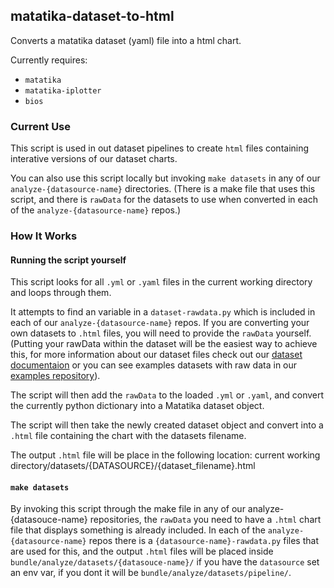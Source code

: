 ## matatika-dataset-to-html

Converts a matatika dataset (yaml) file into a html chart.

Currently requires:
- `matatika`
- `matatika-iplotter`
- `bios`

### Current Use

This script is used in out dataset pipelines to create `html` files containing interative versions of our dataset charts.

You can also use this script locally but invoking `make datasets` in any of our `analyze-{datasource-name}` directories. (There is a make file that uses this script, and there is `rawData` for the datasets to use when converted in each of the `analyze-{datasource-name}` repos.)

### How It Works

#### Running the script yourself

This script looks for all `.yml` or `.yaml` files in the current working directory and loops through them.

It attempts to find an variable in a `dataset-rawdata.py` which is included in each of our `analyze-{datasource-name}` repos. If you are converting your own datasets to `.html` files, you will need to provide the `rawData` yourself. (Putting your rawData within the dataset will be the easiest way to achieve this, for more information about our dataset files check out our [dataset documentaion](https://www.matatika.com/docs/data-visualisation/dataset-yaml) or you can see examples datasets with raw data in our [examples repository](https://github.com/Matatika/matatika-examples/tree/master/example_datasets)).

The script will then add the `rawData` to the loaded `.yml` or `.yaml`, and convert the currently python dictionary into a Matatika dataset object.

The script will then take the newly created dataset object and convert into a `.html` file containing the chart with the datasets filename. 

The output `.html` file will be place in the following location: current working directory/datasets/{DATASOURCE}/{dataset_filename}.html

#### `make datasets`

By invoking this script through the make file in any of our analyze-{datasouce-name} repositories, the `rawData` you need to have a `.html` chart file that displays something is already included. In each of the `analyze-{datasource-name}` repos there is a `{datasource-name}-rawdata.py` files that are used for this, and the output `.html` files will be placed inside `bundle/analyze/datasets/{datasouce-name}/` if you have the `datasource` set an env var, if you dont it will be `bundle/analyze/datasets/pipeline/`.
